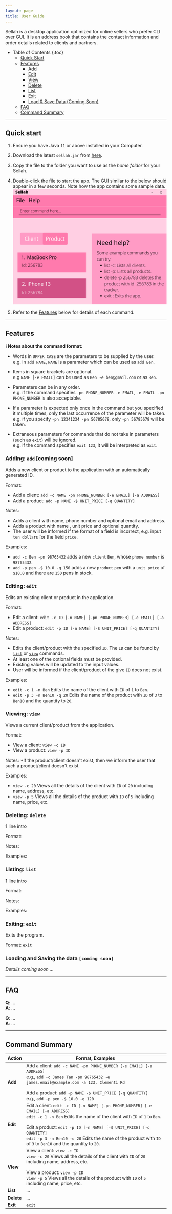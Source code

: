 ```yaml
---
layout: page
title: User Guide
---
```


Sellah is a desktop application optimized for online sellers who prefer CLI over GUI. It is an address book that
contains the contact information and order details related to clients and partners.

* Table of Contents {:toc}
    * [Quick Start](#quick-start)
    * [Features](#features)
        * [Add](#adding-add)
        * [Edit](#editing-edit)
        * [View](#viewing-view)
        * [Delete](#deleting-delete)
        * [List](#listing-list)
        * [Exit](#exiting-exit)
        * [Load & Save Data (Coming Soon)](#loading-and-saving-the-data-coming-soon)
    * [FAQ](#faq)
    * [Command Summary](#command-summary)

--------------------------------------------------------------------------------------------------------------------

## Quick start

1. Ensure you have Java `11` or above installed in your Computer.

1. Download the latest `sellah.jar` from [here](https://github.com/AY2122S1-CS2103T-T12-1/tp/releases).

1. Copy the file to the folder you want to use as the _home folder_ for your Sellah.

1. Double-click the file to start the app. The GUI similar to the below should appear in a few seconds. Note how the app
   contains some sample data.<br>
   ![Ui](images/Ui.png)

1. Refer to the [Features](#features) below for details of each command.

--------------------------------------------------------------------------------------------------------------------

## Features

<div markdown="block" class="alert alert-info">

**:information_source: Notes about the command format:**<br>

* Words in `UPPER_CASE` are the parameters to be supplied by the user.<br>
  e.g. in `add NAME`, `NAME` is a parameter which can be used as `add Ben`.

* Items in square brackets are optional.<br>
  e.g `NAME [-e EMAIL]` can be used as `Ben -e ben@gmail.com` or as `Ben`.

* Parameters can be in any order.<br>
  e.g. if the command specifies `-pn PHONE_NUMBER -e EMAIL`, `-e EMAIL -pn PHONE_NUMBER` is also acceptable.

* If a parameter is expected only once in the command but you specified it multiple times, only the last occurrence of
  the parameter will be taken.<br>
  e.g. if you specify `-pn 12341234 -pn 56785678`, only `-pn 56785678` will be taken.

* Extraneous parameters for commands that do not take in parameters (such as `exit`) will be ignored.<br>
  e.g. if the command specifies `exit 123`, it will be interpreted as `exit`.

</div>

### Adding: `add` [coming soon]

Adds a new client or product to the application with an automatically generated ID.

Format:
* Add a client: `add -c NAME -pn PHONE_NUMBER [-e EMAIL] [-a ADDRESS]`
* Add a product: `add -p NAME -$ UNIT_PRICE [-q QUANTITY]`

Notes:
* Adds a client with name, phone number and optional email and address.
* Adds a product with name , unit price and optional quantity.
* The user will be informed if the format of a field is incorrect, e.g. input `ten dollars` for the field `price`.

Examples:
* `add -c Ben -pn 98765432` adds a new `client` `Ben`, whose `phone number` is `98765432`.
* `add -p pen -$ 10.0 -q 150` adds a new `product` `pen` with a `unit price` of `$10.0` and there are `150`
  pens in stock.

### Editing: `edit`

Edits an existing client or product in the application.

Format:

* Edit a client: `edit -c ID [-n NAME] [-pn PHONE_NUMBER] [-e EMAIL] [-a ADDRESS]`
* Edit a product: `edit -p ID [-n NAME] [-$ UNIT_PRICE] [-q QUANTITY]`

Notes:

* Edits the client/product with the specified `ID`. The `ID` can be found by [`list`](#listing-list)
  or [`view`](#viewing-view) commands.
* At least one of the optional fields must be provided.
* Existing values will be updated to the input values.
* User will be informed if the client/product of the give `ID` does not exist.

Examples:

* `edit -c 1 -n Ben` Edits the name of the client with `ID` of `1` to `Ben`.
* `edit -p 3 -n Ben10 -q 20` Edits the name of the product with `ID` of `3` to `Ben10` and the quantity to `20`.

### Viewing: `view`

Views a current client/product from the application.

Format:
* View a client: `view -c ID`
* View a product: `view -p ID`

Notes:
*If the product/client doesn't exist, then we inform the user
that such a product/client doesn't exist.

Examples:
* `view -c 20` Views all the details of the client with `ID` of `20` including name, address, etc.
* `view -p 5` Views all the details of the product with `ID` of `5` including name, price, etc.

### Deleting: `delete`

1 line intro

Format:

Notes:

Examples:

### Listing: `list`

1 line intro

Format:

Notes:

Examples:

### Exiting: `exit`

Exits the program.

Format: `exit`

### Loading and Saving the data `[coming soon]`

_Details coming soon ..._

--------------------------------------------------------------------------------------------------------------------

## FAQ

**Q**: ...<br>
**A**: ...<br>

**Q**: ...<br>
**A**: ...<br>

--------------------------------------------------------------------------------------------------------------------

## Command Summary

Action | Format, Examples
--------|------------------
**Add** | Add a client: `add -c NAME -pn PHONE_NUMBER [-e EMAIL] [-a ADDRESS]` <br> e.g., `add -c James Tan -pn 98765432 -e james.email@example.com -a 123, Clementi Rd` <br><br> Add a product: `add -p NAME -$ UNIT_PRICE [-q QUANTITY]` <br> e.g., `add -p pen -$ 10.0 -q 120`
**Edit** | Edit a client: `edit -c ID [-n NAME] [-pn PHONE_NUMBER] [-e EMAIL] [-a ADDRESS]`<br>`edit -c 1 -n Ben` Edits the name of the client with `ID` of `1` to `Ben`.<br><br>Edit a product: `edit -p ID [-n NAME] [-$ UNIT_PRICE] [-q QUANTITY]`<br>`edit -p 3 -n Ben10 -q 20` Edits the name of the product with `ID` of `3` to `Ben10` and the quantity to `20`.
**View** | View a client: `view -c ID` <br> `view -c 20` Views all the details of the client with `ID` of `20` including name, address, etc. <br><br> View a product: `view -p ID` <br> `view -p 5` Views all the details of the product with `ID` of `5` including name, price, etc.
**List** | ...
**Delete** | ...
**Exit** | `exit`
